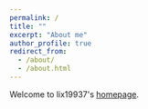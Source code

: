 ```yaml
---
permalink: /
title: ""
excerpt: "About me"
author_profile: true
redirect_from: 
  - /about/
  - /about.html
---
```


Welcome to lix19937's [homepage](https://lix-it.com/). 

[comment]: <> (This is a comment, it will not be included)
[comment]: <> (in  the output file unless you use it in)
[comment]: <> (a reference style link.)
[//]: <> (This is also a comment.)
[//]: # (This may be the most platform independent comment)
[//]: <> (I received my B.S in EE from Hubei Engineering University and receive my M in EECS from Shanghai Maritime University. )   

